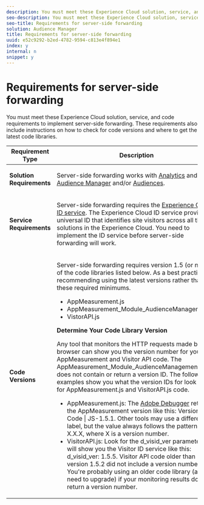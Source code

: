 ```yaml
---
description: You must meet these Experience Cloud solution, service, and code requirements to implement server-side forwarding. These requirements also include instructions on how to check for code versions and where to get the latest code libraries.
seo-description: You must meet these Experience Cloud solution, service, and code requirements to implement server-side forwarding. These requirements also include instructions on how to check for code versions and where to get the latest code libraries.
seo-title: Requirements for server-side forwarding
solution: Audience Manager
title: Requirements for server-side forwarding
uuid: e52c9292-b2ed-4782-9594-c813e4f894e1
index: y
internal: n
snippet: y
---
```


# Requirements for server-side forwarding

You must meet these Experience Cloud solution, service, and code requirements to implement server-side forwarding. These requirements also include instructions on how to check for code versions and where to get the latest code libraries.

<table id="table_43315E680771401E8A585466781A454E"> 
 <thead> 
  <tr> 
   <th colname="col1" class="entry"> Requirement Type </th> 
   <th colname="col2" class="entry"> Description </th> 
  </tr>
 </thead>
 <tbody> 
  <tr> 
   <td colname="col1"> <p><b>Solution Requirements</b> </p> </td> 
   <td colname="col2"> <p>Server-side forwarding works with <a href="http://www.adobe.com/data-analytics-cloud/analytics.html" format="http" scope="external"> Analytics</a> and <a href="http://www.adobe.com/data-analytics-cloud/audience-manager.html" format="http" scope="external"> Audience Manager</a> and/or <a href="https://marketing.adobe.com/resources/help/en_US/mcloud/audience_library.html" format="html" scope="external"> Audiences</a>. </p> </td> 
  </tr> 
  <tr> 
   <td colname="col1"> <p><b>Service Requirements</b> </p> </td> 
   <td colname="col2"> <p>Server-side forwarding requires the <a href="https://marketing.adobe.com/resources/help/en_US/mcvid/" format="https" scope="external"> Experience Cloud ID service</a>. The <span class="keyword"> Experience Cloud</span> ID service provides a universal ID that identifies site visitors across all the solutions in the <span class="keyword"> Experience Cloud</span>. You need to implement the ID service before server-side forwarding will work. </p> </td> 
  </tr> 
  <tr> 
   <td colname="col1"> <p><b>Code Versions</b> </p> </td> 
   <td colname="col2"> <p>Server-side forwarding requires version 1.5 (or newer) of the code libraries listed below. As a best practice, we recommending using the latest versions rather than these required minimums. </p> <p> 
     <ul id="ul_63489ED3D7DA47B48F55F45BF8695148"> 
      <li id="li_323164F07AFA4260AE1695A6801DF31B"><span class="codeph"> AppMeasurement.js</span> </li> 
      <li id="li_75C28BEF1D9F4D56B06848CC1D26BB84"><span class="codeph"> AppMeasurement_Module_AudienceManagement.js</span> </li> 
      <li id="li_C86A331363C1486C8EBAF73BF2E0D6C1"><span class="codeph"> VistorAPI.js</span> </li> 
     </ul> </p> <p><b>Determine Your Code Library Version</b> </p> <p>Any tool that monitors the HTTP requests made by a browser can show you the version number for your AppMeasurement and Visitor API code. The <span class="codeph"> AppMeasurement_Module_AudienceManagement.js</span> does not contain or return a version ID. The following examples show you what the version IDs for look like for <span class="codeph"> AppMeasurement.js</span> and <span class="codeph"> VisitorAPI.js</span> code. </p> <p> 
     <ul id="ul_1A994C81EEBE4D47BBDB7D7A319DAC21"> 
      <li id="li_9D339D838598424FBD732F411812CEEA"><span class="codeph"> AppMeasurement.js</span>: The <a href="https://marketing.adobe.com/resources/help/en_US/sc/implement/debugger.html" format="https" scope="external"> Adobe Debugger</a> returns the AppMeasurement version like this: <span class="codeph"> Version of Code | JS-1.5.1</span>. Other tools may use a different label, but the value always follows the pattern <span class="codeph"> JS-X.X.X</span>, where <span class="codeph"> X</span> is a version number. </li> 
      <li id="li_EB3434FD4EA84081A547F60F04F16123"><span class="codeph"> VisitorAPI.js</span>: Look for the <span class="codeph"> d_visid_ver</span> parameter. It will show you the Visitor ID service like this: <span class="codeph"> d_visid_ver: 1.5.5</span>. Visitor API code older than version 1.5.2 did not include a version number. You're probably using an older code library (and need to upgrade) if your monitoring results do not return a version number. </li> 
     </ul> </p> </td> 
  </tr> 
 </tbody> 
</table>

